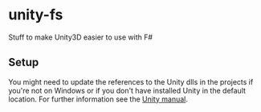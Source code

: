 # unity-fs
Stuff to make Unity3D easier to use with F#
## Setup
You might need to update the references to the Unity dlls in the projects if you're not on Windows or if you don't have installed Unity in the default location.
For further information see the [Unity manual](https://docs.unity3d.com/Manual/UsingDLL.html).